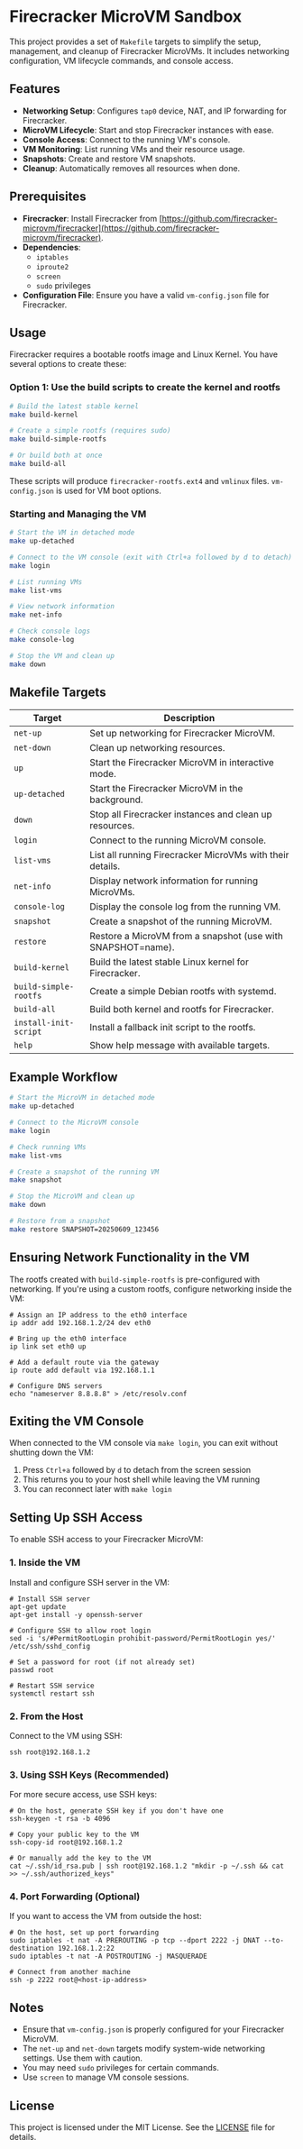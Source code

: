 # Firecracker MicroVM Sandbox

This project provides a set of `Makefile` targets to simplify the setup, management, and cleanup of Firecracker MicroVMs. It includes networking configuration, VM lifecycle commands, and console access.

## Features

- **Networking Setup**: Configures `tap0` device, NAT, and IP forwarding for Firecracker.
- **MicroVM Lifecycle**: Start and stop Firecracker instances with ease.
- **Console Access**: Connect to the running VM's console.
- **VM Monitoring**: List running VMs and their resource usage.
- **Snapshots**: Create and restore VM snapshots.
- **Cleanup**: Automatically removes all resources when done.

## Prerequisites

- **Firecracker**: Install Firecracker from [https://github.com/firecracker-microvm/firecracker](https://github.com/firecracker-microvm/firecracker).
- **Dependencies**:
  - `iptables`
  - `iproute2`
  - `screen`
  - `sudo` privileges
- **Configuration File**: Ensure you have a valid `vm-config.json` file for Firecracker.

## Usage

Firecracker requires a bootable rootfs image and Linux Kernel. You have several options to create these:

### Option 1: Use the build scripts to create the kernel and rootfs
```bash
# Build the latest stable kernel
make build-kernel

# Create a simple rootfs (requires sudo)
make build-simple-rootfs

# Or build both at once
make build-all
```

These scripts will produce `firecracker-rootfs.ext4` and `vmlinux` files.
`vm-config.json` is used for VM boot options.

### Starting and Managing the VM

```bash
# Start the VM in detached mode
make up-detached

# Connect to the VM console (exit with Ctrl+a followed by d to detach)
make login

# List running VMs
make list-vms

# View network information
make net-info

# Check console logs
make console-log

# Stop the VM and clean up
make down
```

## Makefile Targets

| Target            | Description                                                           |
|-------------------|-----------------------------------------------------------------------|
| `net-up`          | Set up networking for Firecracker MicroVM.                            |
| `net-down`        | Clean up networking resources.                                        |
| `up`              | Start the Firecracker MicroVM in interactive mode.                    |
| `up-detached`     | Start the Firecracker MicroVM in the background.                      |
| `down`            | Stop all Firecracker instances and clean up resources.                |
| `login`           | Connect to the running MicroVM console.                               |
| `list-vms`        | List all running Firecracker MicroVMs with their details.             |
| `net-info`        | Display network information for running MicroVMs.                     |
| `console-log`     | Display the console log from the running VM.                          |
| `snapshot`        | Create a snapshot of the running MicroVM.                             |
| `restore`         | Restore a MicroVM from a snapshot (use with SNAPSHOT=name).           |
| `build-kernel`    | Build the latest stable Linux kernel for Firecracker.                 |
| `build-simple-rootfs` | Create a simple Debian rootfs with systemd.                       |
| `build-all`       | Build both kernel and rootfs for Firecracker.                         |
| `install-init-script` | Install a fallback init script to the rootfs.                     |
| `help`            | Show help message with available targets.                             |

## Example Workflow

```bash
# Start the MicroVM in detached mode
make up-detached

# Connect to the MicroVM console
make login

# Check running VMs
make list-vms

# Create a snapshot of the running VM
make snapshot

# Stop the MicroVM and clean up
make down

# Restore from a snapshot
make restore SNAPSHOT=20250609_123456
```

## Ensuring Network Functionality in the VM

The rootfs created with `build-simple-rootfs` is pre-configured with networking. If you're using a custom rootfs, configure networking inside the VM:

```
# Assign an IP address to the eth0 interface
ip addr add 192.168.1.2/24 dev eth0

# Bring up the eth0 interface
ip link set eth0 up

# Add a default route via the gateway
ip route add default via 192.168.1.1

# Configure DNS servers
echo "nameserver 8.8.8.8" > /etc/resolv.conf
```

## Exiting the VM Console

When connected to the VM console via `make login`, you can exit without shutting down the VM:

1. Press `Ctrl+a` followed by `d` to detach from the screen session
2. This returns you to your host shell while leaving the VM running
3. You can reconnect later with `make login`

## Setting Up SSH Access

To enable SSH access to your Firecracker MicroVM:

### 1. Inside the VM

Install and configure SSH server in the VM:

```
# Install SSH server
apt-get update
apt-get install -y openssh-server

# Configure SSH to allow root login
sed -i 's/#PermitRootLogin prohibit-password/PermitRootLogin yes/' /etc/ssh/sshd_config

# Set a password for root (if not already set)
passwd root

# Restart SSH service
systemctl restart ssh
```

### 2. From the Host

Connect to the VM using SSH:

```
ssh root@192.168.1.2
```

### 3. Using SSH Keys (Recommended)

For more secure access, use SSH keys:

```
# On the host, generate SSH key if you don't have one
ssh-keygen -t rsa -b 4096

# Copy your public key to the VM
ssh-copy-id root@192.168.1.2

# Or manually add the key to the VM
cat ~/.ssh/id_rsa.pub | ssh root@192.168.1.2 "mkdir -p ~/.ssh && cat >> ~/.ssh/authorized_keys"
```

### 4. Port Forwarding (Optional)

If you want to access the VM from outside the host:

```
# On the host, set up port forwarding
sudo iptables -t nat -A PREROUTING -p tcp --dport 2222 -j DNAT --to-destination 192.168.1.2:22
sudo iptables -t nat -A POSTROUTING -j MASQUERADE

# Connect from another machine
ssh -p 2222 root@<host-ip-address>
```

## Notes

- Ensure that `vm-config.json` is properly configured for your Firecracker MicroVM.
- The `net-up` and `net-down` targets modify system-wide networking settings. Use them with caution.
- You may need `sudo` privileges for certain commands.
- Use `screen` to manage VM console sessions.

## License

This project is licensed under the MIT License. See the [LICENSE](LICENSE) file for details.
